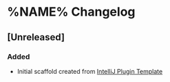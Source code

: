 <!-- Keep a Changelog guide -> https://keepachangelog.com -->

# %NAME% Changelog

## [Unreleased]
### Added
- Initial scaffold created from [IntelliJ Plugin Template](https://github.com/JetBrains/intellij-plugin-template)
